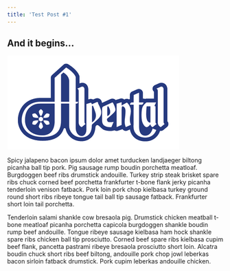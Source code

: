 ```yaml
---
title: 'Test Post #1'
---
```

## And it begins...

![](/media_folder/alpental-outlined.png)

Spicy jalapeno bacon ipsum dolor amet turducken landjaeger biltong picanha ball tip pork. Pig sausage rump boudin porchetta meatloaf. Burgdoggen beef ribs drumstick andouille. Turkey strip steak brisket spare ribs chuck corned beef porchetta frankfurter t-bone flank jerky picanha tenderloin venison fatback. Pork loin pork chop kielbasa turkey ground round short ribs ribeye tongue tail ball tip sausage fatback. Frankfurter short loin tail porchetta.

Tenderloin salami shankle cow bresaola pig. Drumstick chicken meatball t-bone meatloaf picanha porchetta capicola burgdoggen shankle boudin rump beef andouille. Tongue ribeye sausage kielbasa ham hock shankle spare ribs chicken ball tip prosciutto. Corned beef spare ribs kielbasa cupim beef flank, pancetta pastrami ribeye bresaola prosciutto short loin. Alcatra boudin chuck short ribs beef biltong, andouille pork chop jowl leberkas bacon sirloin fatback drumstick. Pork cupim leberkas andouille chicken.
